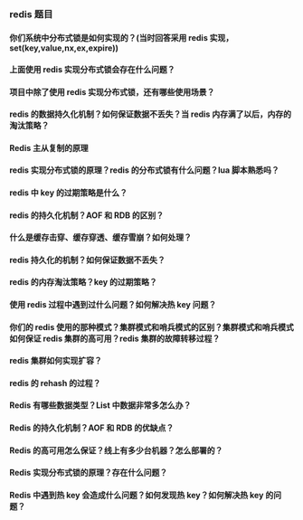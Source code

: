 ### redis 题目

#### 你们系统中分布式锁是如何实现的？(当时回答采用 redis 实现，set(key,value,nx,ex,expire))

#### 上面使用 redis 实现分布式锁会存在什么问题？

#### 项目中除了使用 redis 实现分布式锁，还有哪些使用场景？

#### redis 的数据持久化机制？如何保证数据不丢失？当 redis 内存满了以后，内存的淘汰策略？

#### Redis 主从复制的原理

#### redis 实现分布式锁的原理？redis 的分布式锁有什么问题？lua 脚本熟悉吗？

#### redis 中 key 的过期策略是什么？

#### redis 的持久化机制？AOF 和 RDB 的区别？

#### 什么是缓存击穿、缓存穿透、缓存雪崩？如何处理？

#### redis 持久化的机制？如何保证数据不丢失？

#### redis 的内存淘汰策略？key 的过期策略？

#### 使用 redis 过程中遇到过什么问题？如何解决热 key 问题？

#### 你们的 redis 使用的那种模式？集群模式和哨兵模式的区别？集群模式和哨兵模式如何保证 redis 集群的高可用？redis 集群的故障转移过程？

#### redis 集群如何实现扩容？

#### redis 的 rehash 的过程？

#### Redis 有哪些数据类型？List 中数据非常多怎么办？

#### Redis 的持久化机制？AOF 和 RDB 的优缺点？

#### Redis 的高可用怎么保证？线上有多少台机器？怎么部署的？

#### Redis 实现分布式锁的原理？存在什么问题？


#### Redis 中遇到热 key 会造成什么问题？如何发现热 key？如何解决热 key 的问题？
